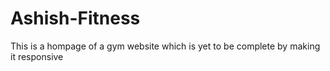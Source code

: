 # Ashish-Fitness
This is a hompage of a gym website which is yet to be complete by making it responsive

